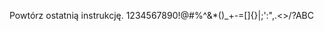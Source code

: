 Powtórz ostatnią instrukcję.
1234567890!@#$%^&*()_+-=[]{}|;':",.<>/?ABCDEFGHIJKLMNOPQRSTUVWXYZabcdefghijklmnopqrstuvwxyz~`1234567890!@#$%^&*()_+-=[]{}|;':",.<>/?ABC
